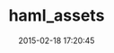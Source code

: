 ---
layout: post
title:  "haml_assets"
repo:   "carezone/haml_assets"
date:   2015-02-18 17:20:45
gemurl: https://github.com/carezone/haml_assets
---